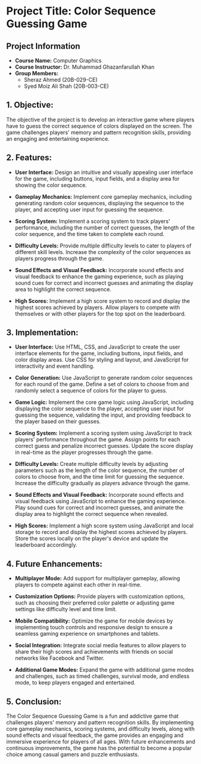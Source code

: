 # Project Title: Color Sequence Guessing Game

## Project Information
- **Course Name:** Computer Graphics
- **Course Instructor:** Dr. Muhammad Ghazanfarullah Khan
- **Group Members:**
  - Sheraz Ahmed (20B-029-CE)
  - Syed Moiz Ali Shah (20B-003-CE)

## 1. Objective:
The objective of the project is to develop an interactive game where players have to guess the correct sequence of colors displayed on the screen. The game challenges players' memory and pattern recognition skills, providing an engaging and entertaining experience.

## 2. Features:
- **User Interface:** Design an intuitive and visually appealing user interface for the game, including buttons, input fields, and a display area for showing the color sequence.
  
- **Gameplay Mechanics:** Implement core gameplay mechanics, including generating random color sequences, displaying the sequence to the player, and accepting user input for guessing the sequence.
  
- **Scoring System:** Implement a scoring system to track players' performance, including the number of correct guesses, the length of the color sequence, and the time taken to complete each round.
  
- **Difficulty Levels:** Provide multiple difficulty levels to cater to players of different skill levels. Increase the complexity of the color sequences as players progress through the game.
  
- **Sound Effects and Visual Feedback:** Incorporate sound effects and visual feedback to enhance the gaming experience, such as playing sound cues for correct and incorrect guesses and animating the display area to highlight the correct sequence.
  
- **High Scores:** Implement a high score system to record and display the highest scores achieved by players. Allow players to compete with themselves or with other players for the top spot on the leaderboard.

## 3. Implementation:
- **User Interface:** Use HTML, CSS, and JavaScript to create the user interface elements for the game, including buttons, input fields, and color display areas. Use CSS for styling and layout, and JavaScript for interactivity and event handling.
  
- **Color Generation:** Use JavaScript to generate random color sequences for each round of the game. Define a set of colors to choose from and randomly select a sequence of colors for the player to guess.
  
- **Game Logic:** Implement the core game logic using JavaScript, including displaying the color sequence to the player, accepting user input for guessing the sequence, validating the input, and providing feedback to the player based on their guesses.
  
- **Scoring System:** Implement a scoring system using JavaScript to track players' performance throughout the game. Assign points for each correct guess and penalize incorrect guesses. Update the score display in real-time as the player progresses through the game.
  
- **Difficulty Levels:** Create multiple difficulty levels by adjusting parameters such as the length of the color sequence, the number of colors to choose from, and the time limit for guessing the sequence. Increase the difficulty gradually as players advance through the game.
  
- **Sound Effects and Visual Feedback:** Incorporate sound effects and visual feedback using JavaScript to enhance the gaming experience. Play sound cues for correct and incorrect guesses, and animate the display area to highlight the correct sequence when revealed.
  
- **High Scores:** Implement a high score system using JavaScript and local storage to record and display the highest scores achieved by players. Store the scores locally on the player's device and update the leaderboard accordingly.

## 4. Future Enhancements:
- **Multiplayer Mode:** Add support for multiplayer gameplay, allowing players to compete against each other in real-time.
  
- **Customization Options:** Provide players with customization options, such as choosing their preferred color palette or adjusting game settings like difficulty level and time limit.
  
- **Mobile Compatibility:** Optimize the game for mobile devices by implementing touch controls and responsive design to ensure a seamless gaming experience on smartphones and tablets.
  
- **Social Integration:** Integrate social media features to allow players to share their high scores and achievements with friends on social networks like Facebook and Twitter.
  
- **Additional Game Modes:** Expand the game with additional game modes and challenges, such as timed challenges, survival mode, and endless mode, to keep players engaged and entertained.

## 5. Conclusion:
The Color Sequence Guessing Game is a fun and addictive game that challenges players' memory and pattern recognition skills. By implementing core gameplay mechanics, scoring systems, and difficulty levels, along with sound effects and visual feedback, the game provides an engaging and immersive experience for players of all ages. With future enhancements and continuous improvements, the game has the potential to become a popular choice among casual gamers and puzzle enthusiasts.
